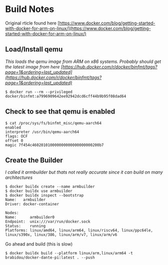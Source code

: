 Build Notes
====
Original rticle found here [https://www.docker.com/blog/getting-started-with-docker-for-arm-on-linux/](https://www.docker.com/blog/getting-started-with-docker-for-arm-on-linux/)


Load/Install qemu
----
*This loads the qemu image from ARM on x86 systems. Probably should get the latest image from here [https://hub.docker.com/r/docker/binfmt/tags?page=1&ordering=last_updated](https://hub.docker.com/r/docker/binfmt/tags?page=1&ordering=last_updated)*

```
$ docker run --rm --privileged docker/binfmt:a7996909642ee92942dcd6cff44b9b95f08dad64
``` 


Check to see that qemu is enabled
---
```
$ cat /proc/sys/fs/binfmt_misc/qemu-aarch64
enabled
interpreter /usr/bin/qemu-aarch64
flags: OCF
offset 0
magic 7f454c460201010000000000000000000200b7
```


Create the Builder
-----
*I called it armbuilder but thats not really accurate since it can build on many architectures*
```
$ docker buildx create --name armbuilder
$ docker buildx use armbuilder
$ docker buildx inspect --bootstrap
Name:   armbuilder
Driver: docker-container

Nodes:
Name:      armbuilder0
Endpoint:  unix:///var/run/docker.sock
Status:    running
Platforms: linux/amd64, linux/arm64, linux/riscv64, linux/ppc64le, linux/s390x, linux/386, linux/arm/v7, linux/arm/v6
```

Go ahead and build (this is slow)
```
$ docker buildx build --platform linux/arm,linux/arm64 -t brabidou/docker-dante-pi:latest . --push 
```